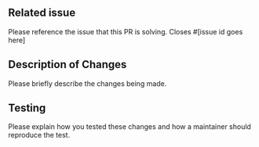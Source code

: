 ## Related issue

Please reference the issue that this PR is solving.
Closes #[issue id goes here]

## Description of Changes

Please briefly describe the changes being made.

## Testing

Please explain how you tested these changes and how a maintainer should
reproduce the test.
